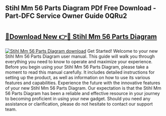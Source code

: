 ## Stihl Mm 56 Parts Diagram PDf Free Download - Part-DFC Service Owner Guide 0QRu2

# <h2><a href="http://dfkyop0.blite.top/?on=Stihl+Mm+56+Parts+Diagram">🔗Download New 👉🔴 Stihl Mm 56 Parts Diagram</a></h2>

[![Stihl Mm 56 Parts Diagram download](https://i.imgur.com/lujVjoI.png)](http://dfkyop0.blite.top/?on=Stihl+Mm+56+Parts+Diagram)
Get Started! Welcome to your new Stihl Mm 56 Parts Diagram user manual. This guide will walk you through everything you need to know to operate and maximize your experience. Before you begin using your Stihl Mm 56 Parts Diagram, please take a moment to read this manual carefully. It includes detailed instructions for setting up the product, as well as information on how to use its various features and capabilities. Experience the future with the innovative features of your new Stihl Mm 56 Parts Diagram. Our expectation is that the Stihl Mm 56 Parts Diagram has been a reliable and effective resource in your journey to becoming proficient in using your new gadget. Should you need any assistance or clarification, please do not hesitate to contact our support team.
